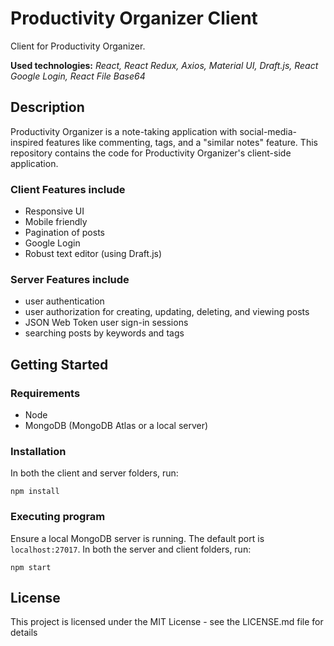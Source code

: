 # Productivity Organizer Client

Client for Productivity Organizer. 

**Used technologies:** *React, React Redux, Axios, Material UI, Draft.js, React Google Login, React File Base64*

## Description

Productivity Organizer is a note-taking application with social-media-inspired features like commenting, tags, and a "similar notes" feature. This repository contains the code for Productivity Organizer's client-side application. 

### Client Features include
* Responsive UI 
* Mobile friendly
* Pagination of posts
* Google Login
* Robust text editor (using Draft.js)

### Server Features include
* user authentication
* user authorization for creating, updating, deleting, and viewing posts 
* JSON Web Token user sign-in sessions
* searching posts by keywords and tags 

## Getting Started

### Requirements

* Node
* MongoDB (MongoDB Atlas or a local server)

### Installation
In both the client and server folders, run:
```
npm install
```

### Executing program
Ensure a local MongoDB server is running. The default port is `localhost:27017`. In both the server and client folders, run: 
```
npm start
```

## License

This project is licensed under the MIT License - see the LICENSE.md file for details